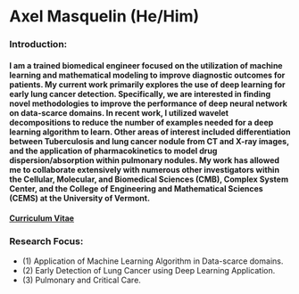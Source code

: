 
# Axel Masquelin (He/Him)

### Introduction:
#### I am a trained biomedical engineer focused on the utilization of machine learning and mathematical modeling to improve diagnostic outcomes for patients. My current work primarily explores the use of deep learning for early lung cancer detection. Specifically, we are interested in finding novel methodologies to improve the performance of deep neural network on data-scarce domains. In recent work, I utilized wavelet decompositions to reduce the number of examples needed for a deep learning algorithm to learn. Other areas of interest included differentiation between Tuberculosis and lung cancer nodule from CT and X-ray images, and the application of pharmacokinetics to model drug dispersion/absorption within pulmonary nodules. My work has allowed me to collaborate extensively with numerous other investigators within the Cellular, Molecular, and Biomedical Sciences (CMB), Complex System Center, and the College of Engineering and Mathematical Sciences (CEMS) at the University of Vermont.

#### [Curriculum Vitae](https://github.com/axemasquelin/axemasquelin/blob/main/AxelMasquelin_CV_Jun2021.pdf)

### Research Focus:
  - (1) Application of Machine Learning Algorithm in Data-scarce domains.
  - (2) Early Detection of Lung Cancer using Deep Learning Application.
  - (3) Pulmonary and Critical Care.
 

